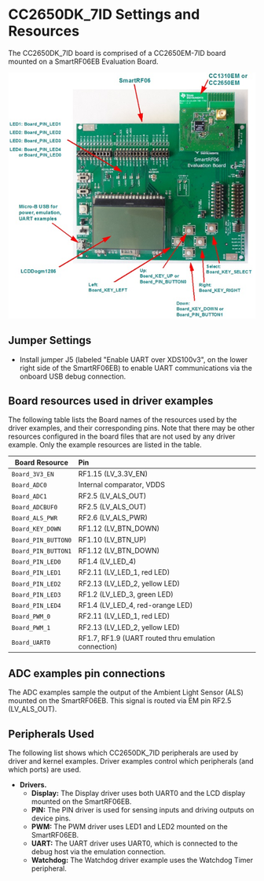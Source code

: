# CC2650DK_7ID Settings and Resources

The CC2650DK_7ID board is comprised of a CC2650EM-7ID board mounted on a SmartRF06EB Evaluation Board.

![](./images/CC2650DK_7ID.jpg "CC2650DK_7ID")

## Jumper Settings

* Install jumper J5 (labeled "Enable UART over XDS100v3", on the lower right side of the SmartRF06EB) to enable UART communications via the onboard USB debug connection.

## Board resources used in driver examples

The following table lists the Board names of the resources used by
the driver examples, and their corresponding pins.  Note that there may be
other resources configured in the board files that are not used by any
driver example.  Only the example resources are listed in the table.

  |Board Resource|Pin|
  |--------------|:---|
  |`Board_3V3_EN`|RF1.15 (LV_3.3V_EN)|
  |`Board_ADC0`|Internal comparator, VDDS|
  |`Board_ADC1`|RF2.5 (LV_ALS_OUT)|
  |`Board_ADCBUF0`|RF2.5 (LV_ALS_OUT)|
  |`Board_ALS_PWR`|RF2.6 (LV_ALS_PWR)|
  |`Board_KEY_DOWN`|RF1.12 (LV_BTN_DOWN)|
  |`Board_PIN_BUTTON0`|RF1.10 (LV_BTN_UP)|
  |`Board_PIN_BUTTON1`|RF1.12 (LV_BTN_DOWN)|
  |`Board_PIN_LED0`|RF1.4 (LV_LED_4)|
  |`Board_PIN_LED1`|RF2.11 (LV_LED_1, red LED)|
  |`Board_PIN_LED2`|RF2.13 (LV_LED_2, yellow LED)|
  |`Board_PIN_LED3`|RF1.2  (LV_LED_3, green LED)|
  |`Board_PIN_LED4`|RF1.4  (LV_LED_4, red-orange LED)|
  |`Board_PWM_0`|RF2.11 (LV_LED_1, red LED)|
  |`Board_PWM_1`|RF2.13 (LV_LED_2, yellow LED)|
  |`Board_UART0`|RF1.7, RF1.9 (UART routed thru emulation connection)|

## ADC examples pin connections

The ADC examples sample the output of the Ambient Light Sensor (ALS) mounted on the SmartRF06EB.  This signal is routed via EM pin RF2.5 (LV_ALS_OUT).

## Peripherals Used

The following list shows which CC2650DK_7ID peripherals are used by
driver and kernel examples. Driver examples control which peripherals (and which ports) are used.

* __Drivers.__
    * __Display:__ The Display driver uses both UART0 and the LCD display mounted on the SmartRF06EB.
    * __PIN:__ The PIN driver is used for sensing inputs and driving outputs on device pins.
    * __PWM:__ The PWM driver uses LED1 and LED2 mounted on the SmartRF06EB.
    * __UART:__ The UART driver uses UART0, which is connected to the debug host via the emulation connection.
    * __Watchdog:__ The Watchdog driver example uses the Watchdog Timer peripheral.
